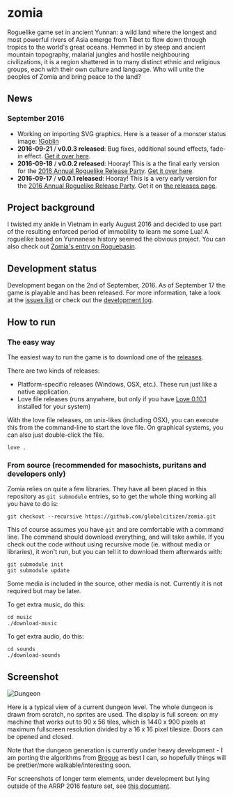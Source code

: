 # zomia

Roguelike game set in ancient Yunnan: a wild land where the longest and most powerful rivers of Asia emerge from Tibet to flow down through tropics to the world's great oceans. Hemmed in by steep and ancient mountain topography, malarial jungles and hostile neighbouring civilizations, it is a region shattered in to many distinct ethnic and religious groups, each with their own culture and language. Who will unite the peoples of Zomia and bring peace to the land?

## News

### September 2016
* Working on importing SVG graphics. Here is a teaser of a monster status image: [!Goblin](http://oi66.tinypic.com/124verq.jpg)
* __2016-09-21__ / __v0.0.3 released__: Bug fixes, additional sound effects, fade-in effect. [Get it over here](https://github.com/globalcitizen/zomia/releases/tag/v0.0.3).
* __2016-09-18__ / __v0.0.2 released__: Hooray! This is a the final early version for the [2016 Annual Roguelike Release Party](http://www.roguebasin.com/index.php?title=2016_ARRP). [Get it over here](https://github.com/globalcitizen/zomia/releases/tag/v0.0.2).
* __2016-09-17__ / __v0.0.1 released__: Hooray! This is a very early version for the [2016 Annual Roguelike Release Party](http://www.roguebasin.com/index.php?title=2016_ARRP). Get it on [the releases page](https://github.com/globalcitizen/zomia/releases).

## Project background

I twisted my ankle in Vietnam in early August 2016 and decided to use part of the resulting enforced period of immobility to learn me some Lua! A roguelike based on Yunnanese history seemed the obvious project.  You can also check out [Zomia's entry on Roguebasin](http://www.roguebasin.com/index.php?title=Zomia).

## Development status

Development began on the 2nd of September, 2016. As of September 17 the game is playable and has been released. For more information, take a look at the [issues list](https://github.com/globalcitizen/zomia/issues/) or check out the [development log](https://github.com/globalcitizen/zomia/blob/master/DEVLOG.md).

## How to run

### The easy way

The easiest way to run the game is to download one of the [releases](https://github.com/globalcitizen/zomia/releases).

There are two kinds of releases:
 * Platform-specific releases (Windows, OSX, etc.). These run just like a native application.
 * Love file releases (runs anywhere, but only if you have [Love 0.10.1](https://love2d.org/#download) installed for your system)

With the love file releases, on unix-likes (including OSX), you can execute this from the command-line to start the love file. On graphical systems, you can also just double-click the file.

```
love .
```

### From source (recommended for masochists, puritans and developers only)

Zomia relies on quite a few libraries. They have all been placed in this repository as `git submodule` entries, so to get the whole thing working all you have to do is:

```
git checkout --recursive https://github.com/globalcitizen/zomia.git
```

This of course assumes you have `git` and are comfortable with a command line. The command should download everything, and will take awhile. If you check out the code without using recursive mode (ie. without media or libraries), it won't run, but you can tell it to download them afterwards with:

```
git submodule init
git submodule update
```

Some media is included in the source, other media is not. Currently it is not required but may be later.

To get extra music, do this:

```
cd music
./download-music
```

To get extra audio, do this:

```
cd sounds
./download-sounds
```

## Screenshot

![Dungeon](https://raw.githubusercontent.com/globalcitizen/zomia/master/screenshots/screenshot-dungeon.jpg)

Here is a typical view of a current dungeon level. The whole dungeon is drawn from scratch, no sprites are used. The display is full screen: on my machine that works out to 90 x 56 tiles, which is 1440 x 900 pixels at maximum fullscreen resolution divided by a 16 x 16 pixel tilesize. Doors can be opened and closed.

Note that the dungeon generation is currently under heavy development - I am porting the algorithms from [Brogue](https://sites.google.com/site/broguegame/) as best I can, so hopefully things will be prettier/more walkable/interesting soon.

For screenshots of longer term elements, under development but lying outside of the ARRP 2016 feature set, see [this document](https://github.com/globalcitizen/zomia/blob/master/LONGTERM.md).


